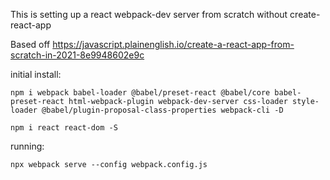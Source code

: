 This is setting up a react webpack-dev server from scratch without create-react-app 

Based off https://javascript.plainenglish.io/create-a-react-app-from-scratch-in-2021-8e9948602e9c

initial install:
 
    npm i webpack babel-loader @babel/preset-react @babel/core babel-preset-react html-webpack-plugin webpack-dev-server css-loader style-loader @babel/plugin-proposal-class-properties webpack-cli -D 

    npm i react react-dom -S

running:

    npx webpack serve --config webpack.config.js
